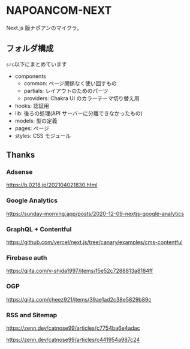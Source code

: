 # NAPOANCOM-NEXT

Next.js 版ナポアンのマイクラ。

## フォルダ構成

`src`以下にまとめています

- components
  - common: ページ関係なく使い回すもの
  - partials: レイアウトのためのパーツ
  - providers: Chakra UI のカラーテーマ切り替え用
- hooks: 認証用
- lib: 後ろの処理(API サーバーに分離できなかったもの)
- models: 型の定義
- pages: ページ
- styles: CSS モジュール

## Thanks

### Adsense

https://b.0218.jp/202104021830.html

### Google Analytics

https://sunday-morning.app/posts/2020-12-09-nextjs-google-analytics

### GraphQL + Contentful

https://github.com/vercel/next.js/tree/canary/examples/cms-contentful

### Firebase auth

https://qiita.com/y-shida1997/items/f5e52c7288813a8184ff

### OGP

https://qiita.com/cheez921/items/39ae1ad2c38e5829b89c

### RSS and Sitemap

https://zenn.dev/catnose99/articles/c7754ba6e4adac

https://zenn.dev/catnose99/articles/c441954a987c24
